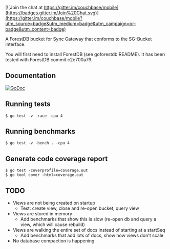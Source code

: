 
[![Join the chat at https://gitter.im/couchbase/mobile](https://badges.gitter.im/Join%20Chat.svg)](https://gitter.im/couchbase/mobile?utm_source=badge&utm_medium=badge&utm_campaign=pr-badge&utm_content=badge)

A ForestDB bucket for Sync Gateway that conforms to the SG-Bucket interface.

You will first need to install ForestDB (see goforestdb README).  It has been tested with ForestDB commit c2e700a79.

## Documentation

[![GoDoc](https://godoc.org/github.com/couchbaselabs/forestdb-bucket?status.png)](https://godoc.org/github.com/couchbaselabs/forestdb-bucket) 

## Running tests

```
$ go test -v -race -cpu 4
```

## Running benchmarks


```
$ go test -v -bench . -cpu 4
```

## Generate code coverage report

```
$ go test -coverprofile=coverage.out 
$ go tool cover -html=coverage.out
```

## TODO

* Views are not being created on startup
  * Test: create view, close and re-open bucket, query view
* Views are stored in memory
  * Add benchmarks that show this is slow (re-open db and query a view, which will cause rebuild)
* Views are walking the entire set of docs instead of starting at a startSeq
  * Add benchmarks that add lots of docs, show how views don't scale
* No database compaction is happening

